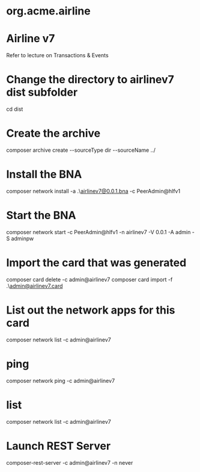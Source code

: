 # org.acme.airline

# Airline v7

Refer to lecture on Transactions & Events

# Change the directory to airlinev7 dist subfolder
cd dist

# Create the archive
composer archive create  --sourceType dir --sourceName ../

# Install the BNA
composer network install -a .\airlinev7@0.0.1.bna -c PeerAdmin@hlfv1

# Start the BNA
composer network start -c PeerAdmin@hlfv1 -n airlinev7 -V 0.0.1 -A admin -S adminpw

# Import the card that was generated
composer card delete -c admin@airlinev7
composer card import -f .\admin@airlinev7.card

# List out the network apps for this card
composer network list  -c admin@airlinev7

# ping
composer network ping -c admin@airlinev7

# list
composer network list -c admin@airlinev7

# Launch REST Server
composer-rest-server -c admin@airlinev7 -n never
